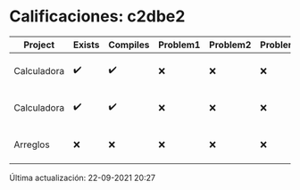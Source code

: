 # Calificaciones: c2dbe2
|Project|Exists|Compiles|Problem1|Problem2|Problem3|Extra|CommitHash|CommitDate|CheckDate|Comments|DueDate|Grade|
|-|-|-|-|-|-|-|-|-|-|-|-|-|
|Calculadora|✔️|✔️|❌|❌|❌|✔️|a68d0c8188d75dea3c16d34382c741481a166e39|15-09-2021 00:15:26|15-09-2021 12:49:01|Revisa la operación suma-No implementaste operaciones con números flotantes-Revisa la operación división|17-09-2021 21:00:00|7.333333333333333|
|Calculadora|✔️|✔️|❌|❌|❌|✔️|de431dd888196cac259e543f9022bf38c68b071f|18-09-2021 23:18:19|19-09-2021 01:21:35|Revisa la operación suma-No implementaste operaciones con números flotantes-Revisa la operación división|17-09-2021 21:00:00|6.833333333333333|
|Arreglos|❌|❌|❌|❌|❌|❌|NA|NA|22-09-2021 20:27:30|No se encontró el archivo en PracticasComputacionI/Arreglos/Arreglos.cpp|24-09-2021 21:00:00|5.0|

Última actualización: 22-09-2021 20:27